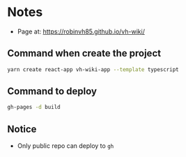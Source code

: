 # Notes
- Page at: https://robinvh85.github.io/vh-wiki/

## Command when create the project
```bash
yarn create react-app vh-wiki-app --template typescript
```

## Command to deploy
```bash
gh-pages -d build
```

## Notice
- Only public repo can deploy to `gh`
